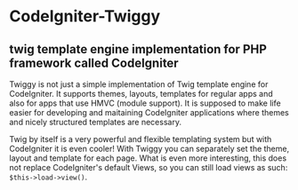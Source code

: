 # CodeIgniter-Twiggy
## twig template engine implementation for PHP framework called CodeIgniter

Twiggy is not just a simple implementation of Twig template engine for CodeIgniter. It supports themes, layouts, templates for regular apps and also for apps that use HMVC (module support). It is supposed to make life easier for developing and maitaining CodeIgniter applications where themes and nicely structured templates are necessary.

Twig by itself is a very powerful and flexible templating system but with CodeIgniter it is even cooler! With Twiggy you can separately set the theme, layout and template for each page. What is even more interesting, this does not replace CodeIgniter's default Views, so you can still load views as such: `$this->load->view()`.